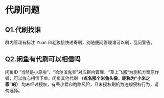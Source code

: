 # 代刷问题

## Q1.代刷找谁

群内管理有标注 Yuan 和老狼接快递寄刷，别随便问管理谁可以刷，乱问警告。

## Q2.闲鱼有代刷可以相信吗

闲鱼ID “当然是小原啦”，“哈尔滨鬼爷”对应群内管理，“草上飞酱”为刷机方案原作者，可以放心相信下单。闲鱼其他代刷 **（点名那个米兔头像，昵称为“小米之家”的）** 均未经过授权，有丢小爱和跑路风险，且未授权刷机为违规侵权行为，请勿选择。
